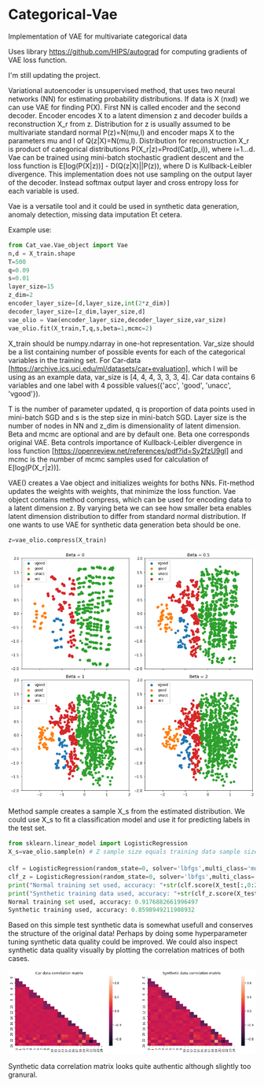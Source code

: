 # Categorical-Vae
Implementation of VAE for multivariate categorical data

Uses library https://github.com/HIPS/autograd for computing gradients of VAE loss function.

I'm still updating the project.

Variational autoencoder is unsupervised method, that uses two neural networks (NN) for estimating probability distributions. If data is X (nxd) we can use VAE for finding P(X). First NN is called encoder and the second decoder. Encoder encodes X to a latent dimension z and decoder builds a reconstruction X_r from z. Distribution for z is usually assumed to be multivariate standard normal P(z)=N(mu,I) and encoder maps X to the parameters mu and I of Q(z|X)=N(mu,I). Distribution for reconstruction X_r is product of categorical distributions P(X_r|z)=Prod(Cat(p_i)), where i=1...d. Vae can be trained using mini-batch stochastic gradient descent and the loss function is E[log(P(X|z))] - D(Q(z|X)||P(z)), where D is Kullback-Leibler divergence. This implementation does not use sampling on the output layer of the decoder. Instead softmax output layer and cross entropy loss for each variable is used.

Vae is a versatile tool and it could be used in synthetic data generation, anomaly detection, missing data imputation Et cetera.

Example use:
```python
from Cat_vae.Vae_object import Vae
n,d = X_train.shape
T=500
q=0.09
s=0.01
layer_size=15
z_dim=2
encoder_layer_size=[d,layer_size,int(2*z_dim)] 
decoder_layer_size=[z_dim,layer_size,d]
vae_olio = Vae(encoder_layer_size,decoder_layer_size,var_size)
vae_olio.fit(X_train,T,q,s,beta=1,mcmc=2)
```

X_train should be numpy.ndarray in one-hot representation. Var_size should be a list containing number of possible events for each of the categorical variables in the training set. For Car-data [https://archive.ics.uci.edu/ml/datasets/car+evaluation], which I will be using as an example data, var_size is [4, 4, 4, 3, 3, 3, 4]. Car data contains 6 variables and one label with 4 possible values({'acc', 'good', 'unacc', 'vgood'}). 

T is the number of parameter updated, q is proportion of data points used in mini-batch SGD and s is the step size in mini-batch SGD. Layer size is the number of nodes in NN and z_dim is dimensionality of latent dimension. Beta and mcmc are optional and are by default one. Beta one corresponds original VAE. Beta controls importance of Kullback-Leibler divergence in loss function [https://openreview.net/references/pdf?id=Sy2fzU9gl] and mcmc is the number of mcmc samples used for calculation of E[log(P(X_r|z))].

VAE() creates a Vae object and initializes weights for boths NNs. Fit-method updates the weights with weights, that minimize the loss function. Vae object contains method compress, which can be used for encoding data to a latent dimension z. By varying beta we can see how smaller beta enables latent dimension distribution to differ from standard normal distribution. If one wants to use VAE for synthetic data generation beta should be one.

```python
z=vae_olio.compress(X_train)
```

<img src="plots/carvae_many_beta.png" width="600">

Method sample creates a sample X_s from the estimated distribution. We could use X_s to fit a classification model and use it for predicting labels in the test set.

```python
from sklearn.linear_model import LogisticRegression
X_s=vae_olio.sample(n) # Z sample size equals training data sample size

clf = LogisticRegression(random_state=0, solver='lbfgs',multi_class='multinomial').fit(X_train[:,0:21], y_train)
clf_z = LogisticRegression(random_state=0, solver='lbfgs',multi_class='multinomial').fit(Z[:,0:21], z_train) # z_train should be vector containing the labels instead of one-hot matrix
print("Normal training set used, accuracy: "+str(clf.score(X_test[:,0:21],y_test)))
print("Synthetic training data used, accuracy: "+str(clf_z.score(X_test[:,0:21],y_test)))
Normal training set used, accuracy: 0.9176882661996497
Synthetic training used, accuracy: 0.8598949211908932
```

Based on this simple test synthetic data is somewhat usefull and conserves the structure of the original data! Perhaps by doing some hyperparameter tuning synthetic data quality could be improved. We could also inspect synthetic data quality visually by plotting the correlation matrices of both cases.

<img src="plots/Car correlation matrices.png" width="600">

Synthetic data correlation matrix looks quite authentic although slightly too granural.
